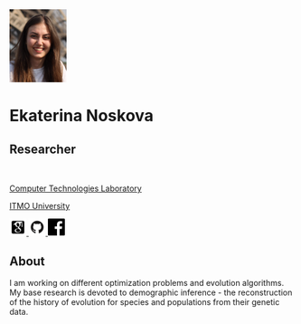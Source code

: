 
<img src="assets/enoskova.png" width="20%">

<h1 class="h4"> Ekaterina Noskova </h1>

<p>
<h2 class="h5"> Researcher </h2> <br>

<a class="text-dark" href="http://ctlab.ifmo.ru/en/"> Computer Technologies Laboratory </a> <br>

<a class="text-dark" href="https://en.itmo.ru/"> ITMO University </a> <br>
</p>


<a href="https://scholar.google.com/citations?user=1Mlxh7wAAAAJ&hl=en">
         <img src="assets/social_icons/google-scholar.png" width="30">
      </a>

<a href="https://github.com/noscode">
         <img src="assets/social_icons/github.png" width="30">
      </a>
<a href="https://www.facebook.com/ekaterina.noskova.1675/">
         <img src="assets/social_icons/facebook.png" width="30">
      </a>

## About

I am working on different optimization problems and evolution algorithms. My base research is devoted to demographic inference - the reconstruction of the history of evolution for species and populations from their genetic data.

